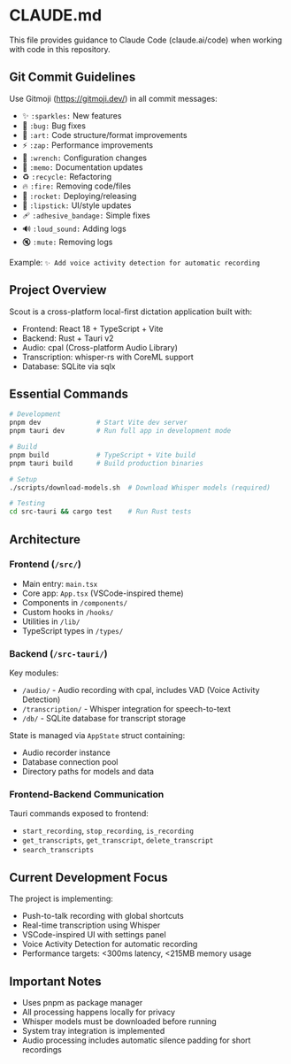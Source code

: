 # CLAUDE.md

This file provides guidance to Claude Code (claude.ai/code) when working with code in this repository.

## Git Commit Guidelines

Use Gitmoji (https://gitmoji.dev/) in all commit messages:
- ✨ `:sparkles:` New features
- 🐛 `:bug:` Bug fixes
- 🎨 `:art:` Code structure/format improvements
- ⚡️ `:zap:` Performance improvements
- 🔧 `:wrench:` Configuration changes
- 📝 `:memo:` Documentation updates
- ♻️ `:recycle:` Refactoring
- 🔥 `:fire:` Removing code/files
- 🚀 `:rocket:` Deploying/releasing
- 💄 `:lipstick:` UI/style updates
- 🩹 `:adhesive_bandage:` Simple fixes
- 🔊 `:loud_sound:` Adding logs
- 🔇 `:mute:` Removing logs

Example: `✨ Add voice activity detection for automatic recording`

## Project Overview

Scout is a cross-platform local-first dictation application built with:
- Frontend: React 18 + TypeScript + Vite
- Backend: Rust + Tauri v2
- Audio: cpal (Cross-platform Audio Library)
- Transcription: whisper-rs with CoreML support
- Database: SQLite via sqlx

## Essential Commands

```bash
# Development
pnpm dev              # Start Vite dev server
pnpm tauri dev        # Run full app in development mode

# Build
pnpm build            # TypeScript + Vite build
pnpm tauri build      # Build production binaries

# Setup
./scripts/download-models.sh  # Download Whisper models (required)

# Testing
cd src-tauri && cargo test    # Run Rust tests
```

## Architecture

### Frontend (`/src/`)
- Main entry: `main.tsx`
- Core app: `App.tsx` (VSCode-inspired theme)
- Components in `/components/`
- Custom hooks in `/hooks/`
- Utilities in `/lib/`
- TypeScript types in `/types/`

### Backend (`/src-tauri/`)
Key modules:
- `/audio/` - Audio recording with cpal, includes VAD (Voice Activity Detection)
- `/transcription/` - Whisper integration for speech-to-text  
- `/db/` - SQLite database for transcript storage

State is managed via `AppState` struct containing:
- Audio recorder instance
- Database connection pool
- Directory paths for models and data

### Frontend-Backend Communication
Tauri commands exposed to frontend:
- `start_recording`, `stop_recording`, `is_recording`
- `get_transcripts`, `get_transcript`, `delete_transcript`
- `search_transcripts`

## Current Development Focus

The project is implementing:
- Push-to-talk recording with global shortcuts
- Real-time transcription using Whisper
- VSCode-inspired UI with settings panel
- Voice Activity Detection for automatic recording
- Performance targets: <300ms latency, <215MB memory usage

## Important Notes

- Uses pnpm as package manager
- All processing happens locally for privacy
- Whisper models must be downloaded before running
- System tray integration is implemented
- Audio processing includes automatic silence padding for short recordings
